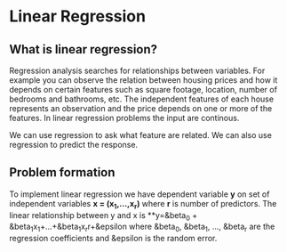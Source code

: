 # Linear Regression
## What is linear regression?
Regression analysis searches for relationships between variables. For example you can observe the relation between housing prices and how it depends on certain features such as square footage, location, number of bedrooms and bathrooms, etc. The independent features of each house represents an observation and the price depends on one or more of the features. In linear regression problems the input are continous.

We can use regression to ask what feature are related. We can also use regression to predict the response.   

## Problem formation
To implement linear regression we have dependent variable **y** on set of independent variables **x = (x<sub>1</sub>,...,x<sub>r</sub>)** where **r** is number of predictors. The linear relationship between y and x is **y=&beta<sub>0</sub> + &beta<sub>1</sub>x<sub>1</sub>+...+&beta<sub>1</sub>x<sub>r</sub>r+&epsilon where &beta<sub>0</sub>, &beta<sub>1</sub>, ..., &beta<sub>r</sub> are the regression coefficients and &epsilon is the random error.
 

